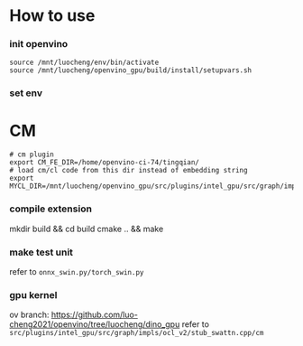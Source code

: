 # How to use
### init openvino
```
source /mnt/luocheng/env/bin/activate
source /mnt/luocheng/openvino_gpu/build/install/setupvars.sh
```

### set env
# CM
```
# cm plugin
export CM_FE_DIR=/home/openvino-ci-74/tingqian/
# load cm/cl code from this dir instead of embedding string
export MYCL_DIR=/mnt/luocheng/openvino_gpu/src/plugins/intel_gpu/src/graph/impls/ocl_v2/
```

### compile extension
mkdir build && cd build
cmake .. && make

### make test unit
refer to `onnx_swin.py/torch_swin.py`

### gpu kernel
ov branch: https://github.com/luo-cheng2021/openvino/tree/luocheng/dino_gpu
refer to `src/plugins/intel_gpu/src/graph/impls/ocl_v2/stub_swattn.cpp/cm`
